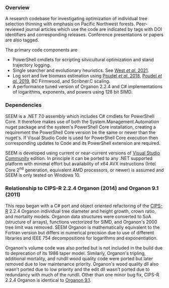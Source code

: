 ﻿### Overview
A research codebase for investigating optimization of individual tree selection thinning with emphasis on Pacific Northwest forests.
Peer-reviewed journal articles which use the code are indicated by tags with DOI identifiers and corresponding releases. Conference 
presentations or papers are also tagged.

The primary code components are

* PowerShell cmdlets for scripting silvicultural optimization and stand trajectory logging.
* Single searcher and evolutionary heuristics. See [West *et al.* 2021](https://doi.org/10.3390/f12030280).
* Log sort and live biomass estimation using [Poudel *et al.* 2018](https://doi.org/10.1186/s40663-018-0134-2), 
[Poudel *et al.* 2019](https://dx.doi.org/10.1139/cjfr-2018-0361), BC Firmwood, and Scribner.C scaling.
* A performance tuned version of Organon 2.2.4 and C# implementations of logarithms, exponents, and powers using 128 bit SIMD.

### Dependencies
SEEM is a .NET 7.0 assembly which includes C# cmdlets for PowerShell Core. It therefore makes use of both the System.Management.Automation
nuget package and the system's PowerShell Core installation, creating a requirement the PowerShell Core version be the same or newer than 
the nuget's. If Visual Studio Code is used for PowerShell Core execution then corresponding updates to Code and its PowerShell extension
are required.

SEEM is developed using current or near-current versions of [Visual Studio Community](https://visualstudio.microsoft.com/downloads/) edition. 
In principle it can be ported to any .NET supported platform with minimal effort but availability of x64 AVX instructions (Intel Core 
2<sup>nd</sup> generation, equivalent AMD processors, or newer) is assumed and SEEM is only tested on Windows 10.

### Relationship to CIPS-R 2.2.4 Organon (2014) and Organon 9.1 (2011)
This repo began with a C# port and object oriented refactoring of the [CIPS-R](http://r-forge.r-project.org/projects/cipsr/) 2.2.4 Organon
individual tree diameter and height growth, crown ratio, and mortality models. Organon data structures were converted to SoA (structure of
arrays), functions vectorized for SIMD, and Organon's 2000 tree limit was removed. SEEM Organon is mathematically equivalent to the Fortran
version but differs in numerical precision due to use of different libraries and IEEE 754 decompositions for logarithms and exponentiation.

Organon's volume code was also ported but is not included in the build due to deprecation of its 1986 taper model. Similarly, Organon's 
tripling, additional mortality, and rundll wood quality code were ported but later removed due to low maintenance priority. Organon's wood 
quality dll also wasn't ported due to low priority and the edit dll wasn't ported due to redundancy with much of the rundll. Other than one 
minor bug fix, CIPS-R 2.2.4 Organon is identical to [Organon 9.1](http://www.cof.orst.edu/cof/fr/research/organon/).